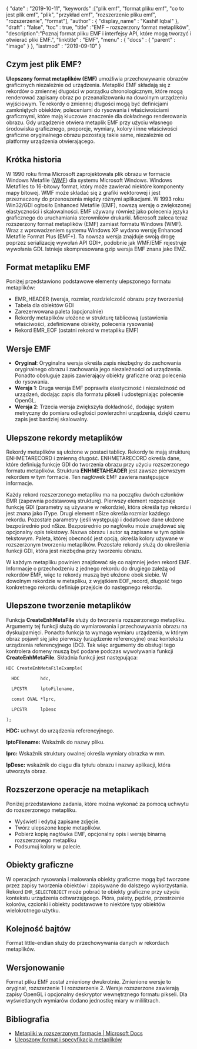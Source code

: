 {
  "date" : "2019-10-11",
  "keywords" :["plik emf", "format pliku emf", "co to jest plik emf", "plik", "przykład emf", "rozszerzenie pliku emf", "rozszerzenie", "format"],
  "author" : {
    "display_name" : "Kashif Iqbal"
},
  "draft" : "false",
  "toc" : true,
  "title" :"EMF – rozszerzony format metaplików",
  "description":"Poznaj format pliku EMF i interfejsy API, które mogą tworzyć i otwierać pliki EMF.",
  "linktitle" : "EMF",
  "menu" : {
    "docs" : {
      "parent" : "image"
}
},
  "lastmod" : "2019-09-10"
}

## Czym jest plik EMF?

**Ulepszony format metaplików (EMF)** umożliwia przechowywanie obrazów graficznych niezależnie od urządzenia. Metapliki EMF składają się z rekordów o zmiennej długości w porządku chronologicznym, które mogą renderować zapisany obraz po przeanalizowaniu na dowolnym urządzeniu wyjściowym. Te rekordy o zmiennej długości mogą być definicjami zamkniętych obiektów, poleceniami do rysowania i właściwościami graficznymi, które mają kluczowe znaczenie dla dokładnego renderowania obrazu. Gdy urządzenie otwiera metaplik EMF przy użyciu własnego środowiska graficznego, proporcje, wymiary, kolory i inne właściwości graficzne oryginalnego obrazu pozostają takie same, niezależnie od platformy urządzenia otwierającego.

## Krótka historia ##

W 1990 roku firma Microsoft zaprojektowała plik obrazu w formacie Windows Metafile ([WMF](/pl/image/wmf/)) dla systemu Microsoft Windows. Windows Metafiles to 16-bitowy format, który może zawierać niektóre komponenty mapy bitowej. WMF może składać się z grafiki wektorowej i jest przeznaczony do przenoszenia między różnymi aplikacjami. W 1993 roku Win32/GDI ogłosiło Enhanced Metafile (EMF), nowszą wersję o zwiększonej elastyczności i skalowalności. EMF używany również jako polecenia języka graficznego do uruchamiania sterowników drukarki. Microsoft zaleca teraz rozszerzony format metaplików (EMF) zamiast formatu Windows (WMF). Wraz z wprowadzeniem systemu Windows XP wydano wersję Enhanced Metafile Format Plus (EMF+). Ta nowsza wersja znajduje swoją drogę poprzez serializację wywołań API GDI+, podobnie jak WMF/EMF rejestruje wywołania GDI. Istnieje skompresowana gzip wersja EMF znana jako EMZ.

## Format metapliku EMF ##

Poniżej przedstawiono podstawowe elementy ulepszonego formatu metaplików:

* EMR_HEADER (wersja, rozmiar, rozdzielczość obrazu przy tworzeniu)
* Tabela dla obiektów GDI
* Zarezerwowana paleta (opcjonalnie)
* Rekordy metaplików ułożone w strukturę tablicową (ustawienia właściwości, zdefiniowane obiekty, polecenia rysowania)
* Rekord EMR_EOF (ostatni rekord w metapliku EMF)

## Wersje EMF ##
* **Oryginał**: Oryginalna wersja określa zapis niezbędny do zachowania oryginalnego obrazu i zachowania jego niezależności od urządzenia. Ponadto obsługuje zapis zawierający obiekty graficzne oraz polecenia do rysowania.
* **Wersja 1**: Druga wersja EMF poprawiła elastyczność i niezależność od urządzeń, dodając zapis dla formatu pikseli i udostępniając polecenie OpenGL.
* **Wersja 2**: Trzecia wersja zwiększyła dokładność, dodając system metryczny do pomiaru odległości powierzchni urządzenia, dzięki czemu zapis jest bardziej skalowalny.

## Ulepszone rekordy metaplików ##

Rekordy metaplików są ułożone w postaci tablicy. Rekordy te mają strukturę ENHMETARECORD i zmienną długość. ENHMETARECORD określa dane, które definiują funkcje GDI do tworzenia obrazu przy użyciu rozszerzonego formatu metaplików. Struktura **ENHMETAHEADER** jest zawsze pierwszym rekordem w tym formacie. Ten nagłówek EMF zawiera następujące informacje.

Każdy rekord rozszerzonego metapliku ma na początku dwóch członków EMR (zapewnia podstawową strukturę). Pierwszy element rozpoznaje funkcję GDI (parametry są używane w rekordzie), która określa typ rekordu i jest znana jako iType. Drugi element nSize określa rozmiar każdego rekordu. Pozostałe parametry (jeśli występują) i dodatkowe dane ułożone bezpośrednio pod nSize. Bezpośrednio po nagłówku może znajdować się opcjonalny opis tekstowy. Nazwa obrazu i autor są zapisane w tym opisie tekstowym. Paleta, której obecność jest opcją, określa kolory używane w rozszerzonym tworzeniu metaplików. Pozostałe rekordy służą do określenia funkcji GDI, która jest niezbędna przy tworzeniu obrazu.

W każdym metapliku powinien znajdować się co najmniej jeden rekord EMF. Informacje o przechodzeniu z jednego rekordu do drugiego zależą od rekordów EMF, więc te rekordy muszą być ułożone obok siebie. W dowolnym rekordzie w metapliku, z wyjątkiem EOF_record, długość tego konkretnego rekordu definiuje przejście do następnego rekordu.

## Ulepszone tworzenie metaplików ##

Funkcja **CreateEnhMetaFile** służy do tworzenia rozszerzonego metapliku. Argumenty tej funkcji służą do wymiarowania i przechowywania obrazu na dysku/pamięci. Ponadto funkcja ta wymaga wymiaru urządzenia, w którym obraz pojawił się jako pierwszy (urządzenie referencyjne) oraz kontekstu urządzenia referencyjnego (DC). Tak więc argumenty do obsługi tego kontrolera domeny muszą być podane podczas wywoływania funkcji **CreateEnhMetaFile**. Składnia funkcji jest następująca:
```
HDC CreateEnhMetaFileExample(

  HDC        hdc,

  LPCSTR     lptoFilename,

  const OVAL *lprc,

  LPCSTR     lpDesc

);
```
**HDC:** uchwyt do urządzenia referencyjnego.

**lptoFilename:** Wskaźnik do nazwy pliku.

**lprc:** Wskaźnik struktury owalnej określa wymiary obrazka w mm.

**lpDesc:** wskaźnik do ciągu dla tytułu obrazu i nazwy aplikacji, która utworzyła obraz.

## Rozszerzone operacje na metaplikach ##

Poniżej przedstawiono zadania, które można wykonać za pomocą uchwytu do rozszerzonego metapliku.

* Wyświetl i edytuj zapisane zdjęcie.
* Twórz ulepszone kopie metaplików.
* Pobierz kopię nagłówka EMF, opcjonalny opis i wersję binarną rozszerzonego metapliku
* Podsumuj kolory w palecie.

## Obiekty graficzne ##

W operacjach rysowania i malowania obiekty graficzne mogą być tworzone przez zapisy tworzenia obiektów i zapisywane do dalszego wykorzystania. Rekord `EMR_SELECTOBJECT` może pobrać te obiekty graficzne przy użyciu kontekstu urządzenia odtwarzającego. Pióra, palety, pędzle, przestrzenie kolorów, czcionki i obiekty podstawowe to niektóre typy obiektów wielokrotnego użytku.

## Kolejność bajtów ##

Format little-endian służy do przechowywania danych w rekordach metaplików.

## Wersjonowanie ##

Format pliku EMF został zmieniony dwukrotnie. Zmienione wersje to oryginał, rozszerzenie 1 i rozszerzenie 2. Wersje rozszerzone zawierają zapisy OpenGL i opcjonalny deskryptor wewnętrznego formatu pikseli. Dla wyświetlanych wymiarów dodano jednostkę miary w mililitrach.

## Bibliografia ##

* [Metapliki w rozszerzonym formacie | Microsoft Docs](https://learn.microsoft.com/en-us/windows/desktop/gdi/enhanced-format-metafiles)
* [Ulepszony format i specyfikacja metaplików](https://msdn.microsoft.com/en-us/library/cc230514.aspx)

